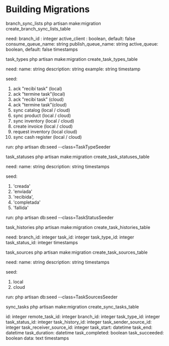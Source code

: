 # Building Migrations

branch_sync_lists
php artisan make:migration create_branch_sync_lists_table

need:
branch_id : integer
active_client : boolean, default: false
consume_queue_name: string
publish_queue_name: string
active_queue: boolean, default: false
timestamps

task_types
php artisan make:migration create_task_types_table

need:
name: string
description: string
example: string
timestamp

seed:
1. ack "recibí task" (local)
2. ack "termine task"(local)
3. ack "recibí task" (cloud)
4. ack "termine task"(cloud)
5. sync catalog (local / cloud)
6. sync product (local / cloud)
7. sync inventory (local / cloud)
8. create invoice (local / cloud)
9. request inventory (local cloud)
10. sync cash register (local / cloud)

run:
php artisan db:seed --class=TaskTypeSeeder

task_statuses
php artisan make:migration create_task_statuses_table

need:
name: string
description: string
timestamps

seed:
1. 'creada'
2. 'enviada'
3. 'recibida',
4. 'completada'
5. 'fallida'

run:
php artisan db:seed --class=TaskStatusSeeder

task_histories
php artisan make:migration create_task_histories_table

need:
branch_id: integer
task_id: integer
task_type_id: integer
task_status_id: integer
timestamps

task_sources
php artisan make:migration create_task_sources_table

need:
name: string
description: string
timestamps

seed:
1. local
2. cloud

run:
php artisan db:seed --class=TaskSourcesSeeder

sync_tasks
php artisan make:migration create_sync_tasks_table

id: integer
remote_task_id: integer
branch_id: integer
task_type_id: integer
task_status_id: integer
task_history_id: integer
task_sender_source_id: integer
task_receiver_source_id: integer
task_start: datetime
task_end: datetime
task_duration: datetime
task_completed: boolean
task_succeeded: boolean
data: text
timestamps
